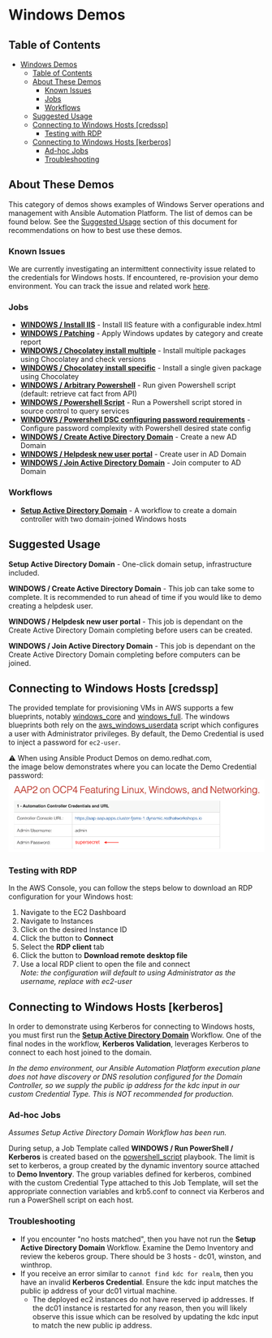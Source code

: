# Windows Demos

## Table of Contents
- [Windows Demos](#windows-demos)
  - [Table of Contents](#table-of-contents)
  - [About These Demos](#about-these-demos)
    - [Known Issues](#known-issues)
    - [Jobs](#jobs)
    - [Workflows](#workflows)
  - [Suggested Usage](#suggested-usage)
  - [Connecting to Windows Hosts \[credssp\]](#connecting-to-windows-hosts-credssp)
    - [Testing with RDP](#testing-with-rdp)
  - [Connecting to Windows Hosts \[kerberos\]](#connecting-to-windows-hosts-kerberos)
    - [Ad-hoc Jobs](#ad-hoc-jobs)
    - [Troubleshooting](#troubleshooting)

## About These Demos
This category of demos shows examples of Windows Server operations and management with Ansible Automation Platform. The list of demos can be found below. See the [Suggested Usage](#suggested-usage) section of this document for recommendations on how to best use these demos.

### Known Issues
We are currently investigating an intermittent connectivity issue related to the credentials for Windows hosts. If encountered, re-provision your demo environment. You can track the issue and related work [here](https://github.com/ansible/product-demos/issues/176).

### Jobs

- [**WINDOWS / Install IIS**](install_iis.yml) - Install IIS feature with a configurable index.html
- [**WINDOWS / Patching**](patching.yml) - Apply Windows updates by category and create report
- [**WINDOWS / Chocolatey install multiple**](windows_choco_multiple.yml) - Install multiple packages using Chocolatey and check versions
- [**WINDOWS / Chocolatey install specific**](windows_choco_specific.yml) - Install a single given package using Chocolatey
- [**WINDOWS / Arbitrary Powershell**](arbitrary_powershell.yml) - Run given Powershell script (default: retrieve cat fact from API)
- [**WINDOWS / Powershell Script**](powershell_script.yml) - Run a Powershell script stored in source control to query services
- [**WINDOWS / Powershell DSC configuring password requirements**](powershell_dsc.yml) - Configure password complexity with Powershell desired state config
- [**WINDOWS / Create Active Directory Domain**](create_ad_domain.yml) - Create a new AD Domain
- [**WINDOWS / Helpdesk new user portal**](helpdesk_new_user_portal.yml) - Create user in AD Domain
- [**WINDOWS / Join Active Directory Domain**](join_ad_domain.yml) - Join computer to AD Domain

### Workflows
- [**Setup Active Directory Domain**](setup_domain_workflow.md) - A workflow to create a domain controller with two domain-joined Windows hosts

## Suggested Usage

**Setup Active Directory Domain** - One-click domain setup, infrastructure included.

**WINDOWS / Create Active Directory Domain** - This job can take some to complete. It is recommended to run ahead of time if you would like to demo creating a helpdesk user.

**WINDOWS / Helpdesk new user portal** - This job is dependant on the Create Active Directory Domain completing before users can be created.

**WINDOWS / Join Active Directory Domain** - This job is dependant on the Create Active Directory Domain completing before computers can be joined.

## Connecting to Windows Hosts \[credssp\]

The provided template for provisioning VMs in AWS supports a few blueprints, notably [windows_core](../cloud/blueprints/windows_core.yml) and [windows_full](../cloud/blueprints/windows_full.yml). The windows blueprints both rely on the [aws_windows_userdata](../collections/ansible_collections/demo/cloud/roles/aws/templates/aws_windows_userdata.j2) script which configures a user with Administrator privileges. By default, the Demo Credential is used to inject a password for `ec2-user`. 

⚠️ When using Ansible Product Demos on demo.redhat.com,<br>
the image below demonstrates where you can locate the Demo Credential password:<br>
![Windows VM Password](../.github/images/windows_vm_password.png)

### Testing with RDP

In the AWS Console, you can follow the steps below to download an RDP configuration for your Windows host:

1. Navigate to the EC2 Dashboard
2. Navigate to Instances
3. Click on the desired Instance ID
4. Click the button to **Connect**
5. Select the **RDP client** tab
6. Click the button to **Download remote desktop file**
7. Use a local RDP client to open the file and connect<br>
   _Note: the configuration will default to using Administrator as the username, replace with ec2-user_

## Connecting to Windows Hosts \[kerberos\]

In order to demonstrate using Kerberos for connecting to Windows hosts, you must first run the [**Setup Active Directory Domain**](setup_domain_workflow.md) Workflow. One of the final nodes in the workflow, **Kerberos Validation**, leverages Kerberos to connect to each host joined to the domain.

_In the demo environment, our Ansible Automation Platform execution plane does not have discovery or DNS resolution configured for the Domain Controller, so we supply the public ip address for the kdc input in our custom Credential Type. This is NOT recommended for production._

### Ad-hoc Jobs

_Assumes Setup Active Directory Domain Workflow has been run._

During setup, a Job Template called **WINDOWS / Run PowerShell / Kerberos** is created based on the [powershell_script](powershell_script.yml) playbook. The limit is set to kerberos, a group created by the dynamic inventory source attached to **Demo Inventory**. The group variables defined for kerberos, combined with the custom Credential Type attached to this Job Template, will set the appropriate connection variables and krb5.conf to connect via Kerberos and run a PowerShell script on each host.

### Troubleshooting

- If you encounter "no hosts matched", then you have not run the **Setup Active Directory Domain** Workflow. Examine the Demo Inventory and review the keberos group. There should be 3 hosts - dc01, winston, and winthrop.
- If you receive an error similar to `cannot find kdc for realm`, then you have an invalid **Kerberos Credential**. Ensure the kdc input matches the public ip address of your dc01 virtual machine.
  - The deployed ec2 instances do not have reserved ip addresses. If the dc01 instance is restarted for any reason, then you will likely observe this issue which can be resolved by updating the kdc input to match the new public ip address.